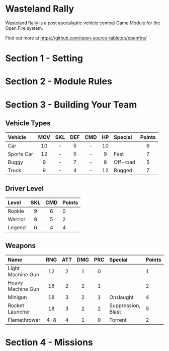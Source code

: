 # Wasteland Rally

Wasteland Rally is a post apocalyptic vehicle combat Game Module for the Open Fire system.

Find out more at https://github.com/open-source-tabletop/openfire/

# Section 1 - Setting

# Section 2 - Module Rules

# Section 3 - Building Your Team

## Vehicle Types

| Vehicle    | MOV | SKL | DEF | CMD | HP  | Special  | Points |
| :--------- | :-: | :-: | :-: | :-: | :-: | :------- | :----: |
| Car        | 10  |  -  | 5   |  -  | 10  |          | 6      |
| Sports Car | 12  |  -  | 5   |  -  | 9   | Fast     | 7      |
| Buggy      | 9   |  -  | 7   |  -  | 8   | Off-road | 5      |
| Truck      | 9   |  -  | 4   |  -  | 12  | Rugged   | 7      |

## Driver Level

| Level   | SKL | CMD | Points |
| :------ | :-: | :-: | :----- |
| Rookie  | 9   | 6   | 0      |
| Warrior | 8   | 5   | 2      |
| Legend  | 6   | 4   | 4      |

## Weapons

| Name              | RNG | ATT | DMG | PRC | Special            | Points |
| :---------------- | :-: | :-: | :-: | :-: | :----------------- | :----- |
| Light Machine Gun | 12  | 2   | 1   | 0   |                    | 1      |
| Heavy Machine Gun | 18  | 2   | 2   | 1   |                    | 2      |
| Minigun           | 18  | 3   | 2   | 1   | Onslaught          | 4      |
| Rocket Launcher   | 18  | 3   | 2   | 2   | Suppression, Blast | 5      |
| Flamethrower      | 4-8 | 4   | 1   | 0   | Torrent            | 2      |

# Section 4 - Missions
